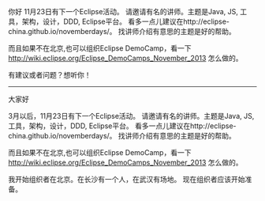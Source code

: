 

你好 11月23日有下一个Eclipse活动。 请邀请有名的讲师。主题是Java, JS, 工具，架构，设计，DDD, Eclipse平台。
看多一点儿建议在http://eclipse-china.github.io/novemberdays/。 找讲师介绍有意思的主题是好的帮助。

而且如果不在北京,也可以组织Eclipse DemoCamp，看一下 http://wiki.eclipse.org/Eclipse_DemoCamps_November_2013 怎么做的。

有建议或者问题？想听你！


---

大家好 

3月以后，11月23日有下一个Eclipse活动。 请邀请有名的讲师。主题是Java, JS, 工具，架构，设计，DDD, Eclipse平台。
看多一点儿建议在http://eclipse-china.github.io/novemberdays/。 找讲师介绍有意思的主题是好的帮助。

而且如果不在北京,也可以组织Eclipse DemoCamp，看一下 http://wiki.eclipse.org/Eclipse_DemoCamps_November_2013 怎么做的。

我开始组织者在北京。在长沙有一个人，在武汉有场地。
现在组织者应该开始准备。
